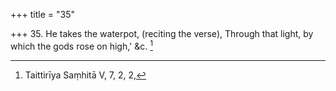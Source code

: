 +++
title = "35"

+++
35. He takes the waterpot, (reciting the verse), Through that light, by which the gods rose on high,' &c. [^17] 


[^17]:  Taittirīya Saṃhitā V, 7, 2, 2,
